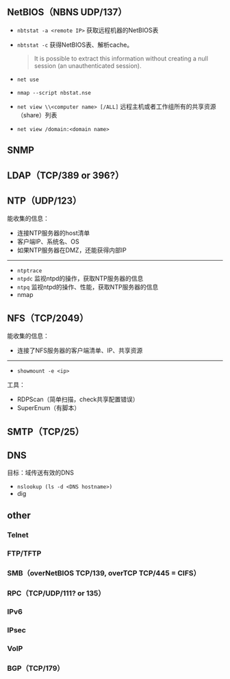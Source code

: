 ## NetBIOS（NBNS UDP/137）

- `nbtstat -a <remote IP>` 获取远程机器的NetBIOS表
- `nbtstat -c` 获得NetBIOS表、解析cache。

    > It is possible to extract this information without creating a null session (an unauthenticated session).

- `net use`
- `nmap --script nbstat.nse`
- `net view \\<computer name> [/ALL]` 远程主机或者工作组所有的共享资源（share）列表
- `net view /domain:<domain name>`


## SNMP



## LDAP（TCP/389 or 396?）



## NTP（UDP/123）

能收集的信息：

- 连接NTP服务器的host清单
- 客户端IP、系统名、OS
- 如果NTP服务器在DMZ，还能获得内部IP

---

- `ntptrace`
- `ntpdc` 监视ntpd的操作，获取NTP服务器的信息
- `ntpq` 监视ntpd的操作、性能，获取NTP服务器的信息
- nmap


## NFS（TCP/2049）

能收集的信息：

- 连接了NFS服务器的客户端清单、IP、共享资源

---

- `showmount -e <ip>`

工具：

- RDPScan（简单扫描，check共享配置错误）
- SuperEnum（有脚本）


## SMTP（TCP/25）



## DNS

目标：域传送有效的DNS

- `nslookup (ls -d <DNS hostname>)`
- dig

## other

### Telnet
### FTP/TFTP
### SMB（overNetBIOS TCP/139, overTCP TCP/445 = CIFS）
### RPC（TCP/UDP/111? or 135）
### IPv6
### IPsec
### VoIP
### BGP（TCP/179）
